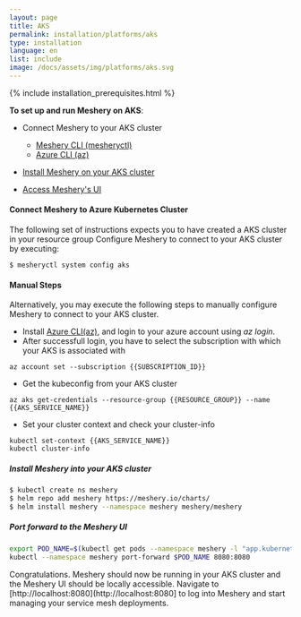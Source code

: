 ```yaml
---
layout: page
title: AKS
permalink: installation/platforms/aks
type: installation
language: en
list: include
image: /docs/assets/img/platforms/aks.svg
---
```


{% include installation_prerequisites.html %}

**To set up and run Meshery on AKS**:

- Connect Meshery to your AKS cluster
    * [Meshery CLI (mesheryctl)](#connect-meshery-to-azure-kubernetes-cluster)
    * [Azure CLI (az)](https://docs.microsoft.com/en-us/cli/azure/install-azure-cli)

- [Install Meshery on your AKS cluster](#install-meshery-into-your-aks-cluster)
- [Access Meshery's UI](#port-forward-to-the-meshery-ui)

#### **Connect Meshery to Azure Kubernetes Cluster**

The following set of instructions expects you to have created a AKS cluster in your resource group Configure Meshery to connect to your AKS cluster by executing:

```
$ mesheryctl system config aks
```

#### **Manual Steps**

Alternatively, you may execute the following steps to manually configure Meshery to connect to your AKS cluster.

- Install [Azure CLI(az)](https://docs.microsoft.com/en-us/cli/azure/install-azure-cli), and login
to your azure account using *az login*.
- After successfull login, you have to select the subscription with which your AKS is associated with
```shell script
az account set --subscription {{SUBSCRIPTION_ID}}
```
- Get the kubeconfig from your AKS cluster
```shell script
az aks get-credentials --resource-group {{RESOURCE_GROUP}} --name {{AKS_SERVICE_NAME}}
```
- Set your cluster context and check your cluster-info
```shell script
kubectl set-context {{AKS_SERVICE_NAME}}
kubectl cluster-info
```

##### **Install Meshery into your AKS cluster** 

```sh
$ kubectl create ns meshery
$ helm repo add meshery https://meshery.io/charts/
$ helm install meshery --namespace meshery meshery/meshery
```

##### **Port forward to the Meshery UI**

```sh
export POD_NAME=$(kubectl get pods --namespace meshery -l "app.kubernetes.io/name=meshery,app.kubernetes.io/instance=meshery" -o jsonpath="{.items[0].metadata.name}")
kubectl --namespace meshery port-forward $POD_NAME 8080:8080
```

Congratulations. Meshery should now be running in your AKS cluster and the Meshery UI should be locally accessible. Navigate to [http://localhost:8080](http://localhost:8080] to log into Meshery and start managing your service mesh deployments.